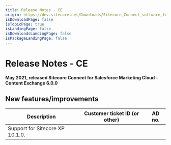 ```yaml
---
title: Release Notes - CE
origin: https://dev.sitecore.net/Downloads/Sitecore_Connect_software_for_Salesforce_Marketing_Cloud/1x/Sitecore_Connect_software_for_Salesforce_Marketing_Cloud_60/Release_Notes__CE
isDownloadPage: false
isTopicPage: true
isLandingPage: false
isDownloadsLandingPage: false
isPackageLandingPage: false
---
```


# Release Notes - CE

**May 2021, released Sitecore Connect for Salesforce Marketing Cloud - Content Exchange 6.0.0**

## New features/improvements

 | Description | Customer ticket ID (or other) | AD no. |
 | --- | --- | --- |
 | Support for Sitecore XP 10.1.0. |  |  |